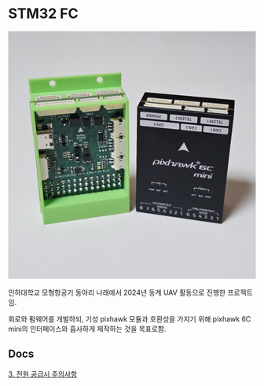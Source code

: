 # STM32 FC

![](./docs/img/Main/0_1.jpg)

인하대학교 모형항공기 동아리 나래에서 2024년 동계 UAV 활동으로 진행한 프로젝트임. 

회로와 펌웨어를 개발하되, 기성 pixhawk 모듈과 호환성을 가지기 위해 pixhawk 6C mini의 인터페이스와 흡사하게 제작하는 것을 목표로함.

## Docs

[3. 전원 공급시 주의사항](./docs/3_PWR%20Supply.md)